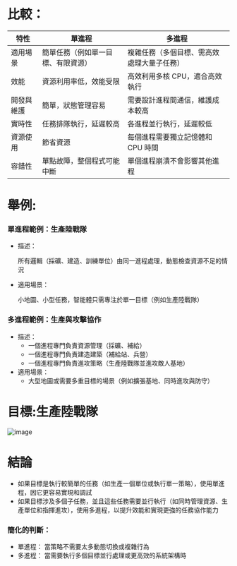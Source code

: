 # 比較：
|特性|單進程|多進程|
|---|---|---|
|適用場景|簡單任務（例如單一目標、有限資源）|複雜任務（多個目標、需高效處理大量子任務）|
|效能|資源利用率低，效能受限|高效利用多核 CPU，適合高效執行|
|開發與維護|簡單，狀態管理容易|需要設計進程間通信，維護成本較高|
|實時性|任務排隊執行，延遲較高|各進程並行執行，延遲較低|
|資源使用|節省資源|每個進程需要獨立記憶體和 CPU 時間|
|容錯性|單點故障，整個程式可能中斷|單個進程崩潰不會影響其他進程|

# 舉例:
### 單進程範例：生產陸戰隊
* 描述：
  
  所有邏輯（採礦、建造、訓練單位）由同一進程處理，動態檢查資源不足的情況
  
* 適用場景：

  小地圖、小型任務，智能體只需專注於單一目標（例如生產陸戰隊）
  
### 多進程範例：生產與攻擊協作
* 描述：
  * 一個進程專門負責資源管理（採礦、補給）
  * 一個進程專門負責建造建築（補給站、兵營）
  * 一個進程專門負責進攻策略（生產陸戰隊並進攻敵人基地）
* 適用場景：
  * 大型地圖或需要多重目標的場景（例如擴張基地、同時進攻與防守）
 
# 目標:生產陸戰隊
![image]()

# 結論
* 如果目標是執行較簡單的任務（如生產一個單位或執行單一策略），使用單進程，因它更容易實現和調試
* 如果目標涉及多個子任務，並且這些任務需要並行執行（如同時管理資源、生產單位和指揮進攻），使用多進程，以提升效能和實現更強的任務協作能力

### 簡化的判斷：

* 單進程： 當策略不需要太多動態切換或複雜行為
* 多進程： 當需要執行多個目標並行處理或更高效的系統架構時
